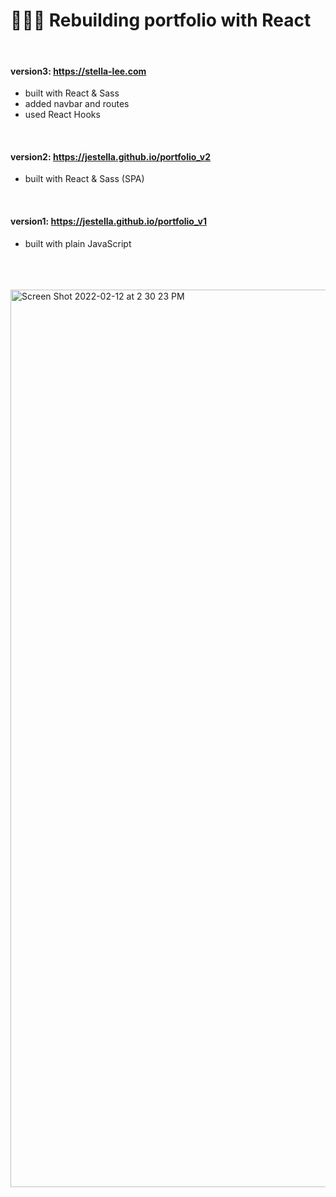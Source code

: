 # 👩🏻‍💻 Rebuilding portfolio with React

<br />

#### version3: https://stella-lee.com
- built with React & Sass
- added navbar and routes 
- used React Hooks 
<br />

#### version2: https://jestella.github.io/portfolio_v2
- built with React & Sass (SPA)
<br />

#### version1: https://jestella.github.io/portfolio_v1
- built with plain JavaScript
<br />
<br />
<br />

<img width="1436" alt="Screen Shot 2022-02-12 at 2 30 23 PM" src="https://user-images.githubusercontent.com/31642902/153725838-7d250f4b-0c86-4ced-92ea-e2702f809eba.png">
